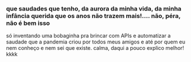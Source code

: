 ### que saudades que tenho, da aurora da minha vida, da minha infância querida que os anos não trazem mais!.... não, péra, não é bem isso

só inventando uma bobaginha pra brincar com APIs e automatizar a saudade que a pandemia criou por todos meus amigos e até por quem eu nem conheço e nem sei que existe. calma, daqui a pouco explico melhor! kkkk
